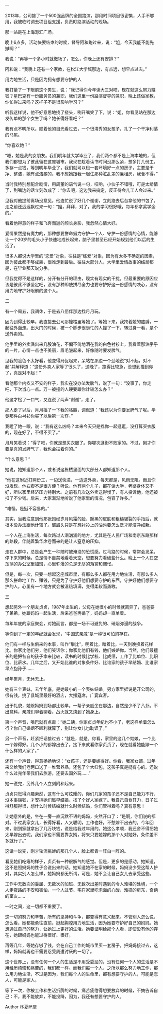 一

2013年，公司接了一个500强品牌的全国路演，那段时间项目很密集，人手不够用，我被临时调去项目组支援，负责盯路演活动的现场。

那一站是在上海港汇广场。

晚上6点多，活动快要结束的时候，督导阿和跑过来，说：“姐，今天我能不能先撤啊？”

我说：“再等一个多小时就撤场了，怎么，你晚上还有安排？”

阿和说：“我晚上还有一个家教，在松江大学城那边，有点远，想早点过去。”

用力地生活，只是因为拥有想要守护的人

我打量了一下眼前这个男生，说：“我记得你今年读大三对吧，现在就这么努力赚钱？星巴克有一份服务员的兼职，我们这里一份路演督导的兼职，晚上还做家教，你忙得过来吗？这样子不是很影响学习？”

听我这样说，他不好意思地挠了挠头，咧开嘴笑了下，说：“姐，你看见站在那边发传单的那个女生了吗？她长得好看吧？”

我有点不明所以，顺着他的目光看过去，一个很清秀的女孩子，扎了一个干净利落的马尾。

“你喜欢她？”

“嗯，她是我的女朋友。我们明年就大学毕业了，我们两个都不是上海本地的，但我们都想为了彼此留在这座城市。我现在趁着读书时间没那么紧，想多打几份工，多存一点钱，等到明年毕业了，我们就可以租一套环境好一点的房子，主要是干净、整洁，她有点洁癖的，我不想她跟我一起住那种脏乱差的廉租房，我舍不得。”

当时我特别想配合剧情，用周董的语气说一句，哎哟，小伙子不错哦，可是太矫情了，到嘴边的话立刻改成了：“你去吧，这边我来搞定，反正待会儿工人会过来。”

见我对他提前离场没意见，他连忙说了好几个谢谢，立刻跑去后台拿他的书包了，走之前还远远飘过来一句：“姐，拜拜，对了，我的学习很好哦，每年都拿奖学金的。”

看着他得意的样子和飞奔而逝的颀长身影，我忽然心情大好。

爱情果然是有魔力的，那种想要拼命努力守护一个人、守护一份感情的心情，能够让一个20岁的毛头小子快速地成长起来，脑子里甚至已经开始规划他们以后的生活了。

很多人都说大学里的“恋爱”对象，往往是“练爱”对象，因为有太多不确定的因素，因为彼此都不够成熟，很难走到最后。往往大部分人，大学里爱情故事的结局都是，在毕业那天说分手。

但我觉得不是这样的，分开有分开的理由，现实有现实的干扰，但最重要的原因应该是彼此不够坚定吧，没有那种即使拼尽全力也要守护好这一份感情的决心，没有用力地守护好眼前的这个人。

二

有一个周五，我调休，于是去八佰伴那边找月月玩。

因为到得比较早，我直接去公司那幢楼里等她了。等她下来，我挎着她的胳膊，一起往外面走。出大门的时候，被一个脚步很匆忙的人撞了一下，转过身一看，是个送外卖的。

他手里的外卖溅出来几股油花，不偏不倚地洒在我的白色衬衫上，我看着那油乎乎的一片，心情一点也不美丽，眉毛皱起来，好像随时要发脾气。

见我的脸色不太好看，他变得局促起来，呆站在那边一个劲地说“对不起，对不起”并解释道：“这份外卖人家等了很久了，送晚了，跑得比较急，没想到撞到你了，真是对不起！”

看他那个内疚又不安的样子，我实在没办法发脾气，说了一句：“没事了，你走吧，下次当心一点。万一被撞的人硬要跟你计较怎么办？”

他这才松了一口气，又连说了两声“谢谢”，走了。

那人走了以后，月月摇了一下我的胳膊，调侃道：“我还以为你要发脾气了呢。毕竟那件白衬衫你买了以后第一次穿。”

我瞪了她一眼，说：“我有这么凶吗？本来今天只是找你一起逛逛，没打算买衣服的，现在好了，不得不买了。”

月月笑着说：“得了吧，你就是想买衣服了。你哪次逛街不败家的。不过，刚才你要是真的发脾气了，我也会拦着你的。”

“什么意思？”

她说，她知道那个人，或者说这栋楼里面的大部分人都知道那个人。

“他在这附近打两份工，一边送快递，一边送外卖，每天都是，风雨无阻。而且你没发现，他右脚不是很方便？听说，他有两个儿子，都在读大学，老婆身体又不好，所以家里经济压力特别大。之前有几次送外卖送得慢了，有人投诉他，他还被扣了不少钱。后来，大家渐渐地听说了他家里的情况，包容了许多。”

“难怪。是挺不容易的。”

其实，当我注意到他那张饱经岁月风霜的脸、黝黑的皮肤和粗糙皲裂的手指后，就根本没办法跟他计较了。皱眉头只是在想衬衫上的油污要怎么洗才能洁净如新。

一个人在上海生活，每次路过人潮汹涌的地方，尤其是在人民广场和南京东路那样的路段，伴随着繁华席卷而来的是让人窒息的压抑。

走在人群中，总是会产生一种随时被淹没的恐慌感。过马路的时候，常常会发呆，停下来的时候，总是情不自禁地看着天空，想要努力看破些什么。晚上一个人在空荡荡的办公室里加班，心里弥漫的总是无尽的落寞和惆怅。

但是，每一次，只要一想起这座城市里，有那么多人都在用力地生活，有那么多人那么拼命地工作、赚钱，只是为了守护好他们想要守护的东西，守护好他们想要守护的人，心里有一个地方就会被温热填满，变得柔软而勇敢。

三

想起另外一个朋友贞贞，1987年出生的，父母在她很小的时候就离异了，爸爸要了弟弟，她跟妈妈一起生活，后来爸爸再婚了，妈妈却一直单着。

每年年底的家庭聚会，对她而言，都是一场不可避免的、硝烟弥漫的战争。

等你到了一定的年纪就会发现，“中国式亲戚”是一种很可怕的存在。

他们有一样与生俱来的本事，叫作“攀比”，明着比，暗着比，一天到晚换着花样比。你家比他们穷，他们笑话你；你家比他们有钱，他们嫉妒你。当然，他们最擅长的是把各自的孩子拿来比较，读书的时候比学校、比成绩，工作了比单位、比职位、比薪水。几年之后，又开始比谁的对象条件好、比谁家的孩子早结婚、比谁家早点抱孙子……

经年累月，无休无止。

她有三个表妹，去年年底，是她最小的一个表妹结婚。男方家里据说是开公司的，很有钱，挑了县城里最好的酒店，大摆筵席，广宴宾客。

出于礼貌，她跟妈妈到场都比较早。一帮子亲戚坐在那边，自然是少不了八卦。不出意料，亲戚们聊着聊着，战火就又烧到了她身上。

第一个声音，嘴巴就有点毒：“她二姨，你家贞贞年纪也不小了，老这样单着怎么行？你自己婚姻不顺利就算了，别让你女儿也耽误了。”

另一个声音，赶紧把话接过去：“就是，就是。你看，家里的这几个姑娘，一个比一个嫁得好。几个小的都嫁出去了，接下来就看你家贞贞了，现在就看她能嫁一个什么样的人家了。”

还有一个声音，得意扬扬地说：“女孩子，还是要嫁得好。你看，我家女婿，过年来又给我们老两口送了一堆营养品，还包了个大红包，这孩子真是挺有心的。还说什么过完年带我们去旅游，还要去国外玩……”

她一说完，另外几个人立刻附和起来。

贞贞只觉得兴趣索然，这有什么可炫耀的，你们几家的孩子还不是自己能力不行、没本事赚钱，才安排她们趁早结婚，找了个好人家嫁了。我自己自食其力，日子过得舒服得很，想什么时候结婚就什么时候结婚，你们管得着吗？真有意思！

让她意外的是，坐在一旁一直沉默不语的妈妈，突然开口了：“是啊，你们说的都对。不过我家女儿，长得好看，人又聪明，工作也好，不愁嫁不出去的。今年回来，刚到家就拿出了几万块钱，说是给我过年用的。她这么孝顺，我还舍不得把她太早嫁出去呢。我们家也不需要靠女婿，将来只要她嫁的那个人对她好，条件差不多就行了。”

这话一说完，刚才轮流挑衅的那几个人，脸上都青一阵白一阵的。

看见她们吃瘪的样子，贞贞有一种很解气的感觉。但是，更多的是感动。她知道，这不是照妈妈的性子会说出来的话，她知道她不在家的时候，妈妈没少受这帮人挤对，其实别人怎么样，她妈妈都无所谓，可是，她不会让自己女儿去承受这些。

工作中无数次的委屈、无数次的加班、无数次出差时遇到的令人难堪的处境，一个人走夜路的不安和害怕，一个人过节、宅在家里吃泡面的心酸，难搞的房东，奇葩的室友……

一时之间，这一切都不重要了。

这一切的努力和辛苦，所有的坚持和斗争，都变得有意义起来。不管别人怎么说，怎么看，她都能勇往直前，挺起胸膛用力地生活，因为她要守护好自己的妈妈。她想通过自己的努力，让她过上更好的生活。她要证明给那个人看，即使没有他的存在，她跟妈妈也能过得很好、很好。

再等几年，等她存够了钱，会在自己工作的城市里买一套房子，把妈妈接过去，这样，妈妈就再也不需要忍受周遭讨厌的一切了。

这个世界上，没有任何一个人的生活是不用受委屈的，没有任何一个人的生活是不用经历烦恼和痛苦的，我们都一样。而我们每一个人，之所以那么努力地工作，那么用力地生活，不过是因为，我们每个人的生命里，都有想要守护的人，可能是恋人，可能是家人。

等下一次，你被工作和生活折腾的时候，痛苦疲倦得想要放弃的时候，不妨告诉自己：不，我不能放弃，不能投降，因为，我还有想要守护的人。

Author 林夏萨摩